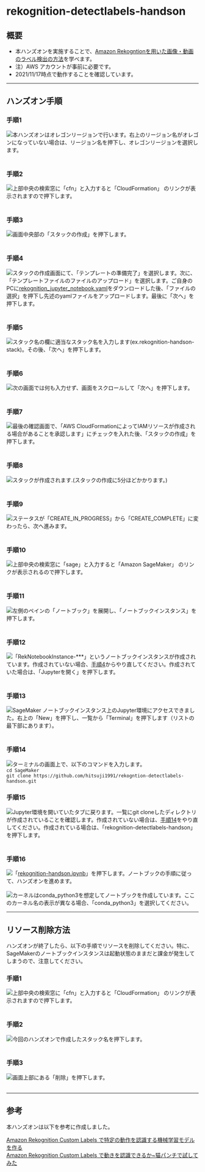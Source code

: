 # rekognition-detectlabels-handson
## 概要
* 本ハンズオンを実施することで、[Amazon Rekogntionを用いた画像・動画のラベル検出の方法](./rekognition-handson)を学べます。
* 注）AWS アカウントが事前に必要です。
* 2021/11/17時点で動作することを確認しています。
---
## ハンズオン手順
<a id="no1"></a>
### 手順1
![](media/image1.png)本ハンズオンはオレゴンリージョンで行います。右上のリージョン名がオレゴンになっていない場合は、リージョン名を押下し、オレゴンリージョンを選択します。　　　
<br />
<br />
<a id="no2"></a>
### 手順2
![](media/image2.png)上部中央の検索窓に「cfn」と入力すると「CloudFormation」 のリンクが表示されますので押下します。
<br />
<br />
<a id="no3"></a>
### 手順3
![](media/image3.png)画面中央部の「スタックの作成」を押下します。
<br />
<br />
<a id="no4"></a>
### 手順4
![](media/image4.png)スタックの作成画面にて、「テンプレートの準備完了」を選択します。次に、「テンプレートファイルのファイルのアップロード」を選択します。ご自身のPCに[rekognition_jupyter_notebook.yaml](./rekognition_jupyter_notebook.yaml)をダウンロードした後、「ファイルの選択」を押下し先述のyamlファイルをアップロードします。最後に「次へ」を押下します。
<br />
<br />
<a id="no5"></a>
### 手順5
![](media/image5.png)スタック名の欄に適当なスタック名を入力します(ex.rekognition-handson-stack)。その後、「次へ」を押下します。
<br />
<br />
<a id="no6"></a>
### 手順6
![](media/image6.png)次の画面では何も入力せず、画面をスクロールして「次へ」を押下します。
<br />
<br />
<a id="no7"></a>
### 手順7
![](media/image7.png)最後の確認画面で、「AWS CloudFormationによってIAMリソースが作成される場合があることを承認します」にチェックを入れた後、「スタックの作成」を押下します。
<br />
<br />
<a id="no8"></a>
### 手順8
![](media/image8.png)スタックが作成されます.(スタックの作成に5分ほどかかります。)
<br />
<br />
<a id="no9"></a>
### 手順9
![](media/image9.png)ステータスが「CREATE_IN_PROGRESS」から「CREATE_COMPLETE」に変わったら、次へ進みます。
<br />
<br />
<a id="no10"></a>
### 手順10
![](media/image10.png)上部中央の検索窓に「sage」と入力すると「Amazon SageMaker」 のリンクが表示されるので押下します。
<br />
<br />
<a id="no11"></a>
### 手順11
![](media/image11.png)左側のペインの「ノートブック」を展開し、「ノートブックインスタンス」を押下します。
<br />
<br />
<a id="no12"></a>
### 手順12
![](media/image12.png)「RekNotebookInstance-***」というノートブックインスタンスが作成されています。作成されていない場合、[手順4](#no4)からやり直してください。作成されていた場合は、「Jupyterを開く」を押下します。
<br />
<br />
<a id="no13"></a>
### 手順13
![](media/image13.png)SageMaker ノートブックインスタンス上のJupyter環境にアクセスできました。右上の「New」を押下し、一覧から「Terminal」を押下します（リストの最下部にあります）。
<br />
<br />
<a id="no14"></a>
### 手順14
![](media/image14.png)ターミナルの画面上で、以下のコマンドを入力します。
<br />
`cd SageMaker`
<br />
`git clone https://github.com/hitsuji1991/rekogntion-detectlabels-handson.git`
<br />

<a id="no15"></a>
### 手順15
![](media/image15.png)Jupyter環境を開いていたタブに戻ります。一覧にgit cloneしたディレクトリが作成されていることを確認します。作成されていない場合は、[手順14](#no14)をやり直してください。作成されている場合は、「rekognition-detectlabels-handson」を押下します。
<br />
<br />

<a id="no16"></a>
### 手順16
![](media/image16.png)「[rekognition-handson.ipynb](./rekognition-handson.ipynb)」を押下します。ノートブックの手順に従って、ハンズオンを進めます。
<br />
<br />
![](media/image17.png)カーネルはconda_python3を想定してノートブックを作成しています。ここのカーネル名の表示が異なる場合、「conda_python3」を選択してください。

---
## リソース削除方法
ハンズオンが終了したら、以下の手順でリソースを削除してください。特に、SageMakerのノートブックインスタンスは起動状態のままだと課金が発生してしまうので、注意してください。

<a id="del_no1"></a>
### 手順1
![](media/image2.png)上部中央の検索窓に「cfn」と入力すると「CloudFormation」 のリンクが表示されますので押下します。
<br />
<br />

<a id="del_no2"></a>
### 手順2
![](media/image18.png)今回のハンズオンで作成したスタック名を押下します。
<br />
<br />
<a id="del_no3"></a>
### 手順3
![](media/image19.png)画面上部にある「削除」を押下します。
<br />
<br />

---
## 参考
本ハンズオンは以下を参考に作成しました。

[Amazon Rekognition Custom Labels で特定の動作を認識する機械学習モデルを作る](https://aws.amazon.com/jp/blogs/news/amazon-rekognition-custom-labels-motion-detect/)
<br />
[Amazon Rekognition Custom Labels で動きを認識できるか~猫パンチで試してみた](https://qiita.com/mariohcat/items/d5b303f161c5f74c4bbc)
